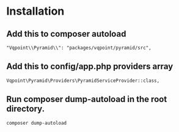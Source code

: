 # Installation

## Add this to composer autoload
```
"Vqpoint\\Pyramid\\": "packages/vqpoint/pyramid/src",
```

## Add this to config/app.php providers array
```
Vqpoint\Pyramid\Providers\PyramidServiceProvider::class,
```

## Run composer dump-autoload in the root directory.
```
composer dump-autoload
```